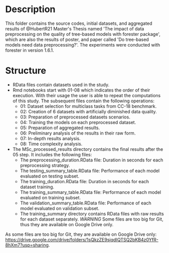 # Description

This folder contains the source codes, initial datasets, and aggregated results of @HubertR21 Master's Thesis named 'The impact of data preprocessing on the quality of tree-based models with forester package', which are also the results of poster, and paper called 'Do tree-based models need data preprocessing?'. The experiments were conducted with forester in version 1.6.1.

# Structure

- RData files contain datasets used in the study.
- Rmd notebooks start with 01-08 which indicates the order of their execution. With their usage the user is able to repeat the computations of this study. The subsequent files contain the following operations:
	- 01: Dataset selection for multiclass tasks from CC-18 benchmark.
	- 02: Creation of 6 datasets with artificially diminished data quality.
	- 03: Preparation of preprocessed datasets scenarios.
	- 04: Training the models on each preprocessed dataset.
	- 05: Preparation of aggregated results.
	- 06: Preliminary analysis of the results in their raw form.
	- 07: In-depth results analysis.
	- 08: Time complexity analysis.
- The MSc_processed_results directory contains the final results after the 05 step. It includes the following files:
	- The preprocessing_duration.RData file: Duration in seconds for each preprocessing strategy.
	- The testing_summary_table.RData file: Performance of each model evaluated on testing subset.
	- The training_duration.RData file: Duration in seconds for each dataset training.
	- The training_summary_table.RData file: Performance of each model evaluated on training subset.
	- The validation_summary_table.RData file: Performance of each model evaluated on validation subset.
	- The training_summary directory contains RData files with raw results for each dataset separately. *WARNING* Some files are too big for Git, thus they are available on Google Drive only.

As some files are too big for Git, they are available on Google Drive only: https://drive.google.com/drive/folders/1sQkzZE9sjqdIQTSQ2bKB4z0YfR-8hXm7?usp=sharing.